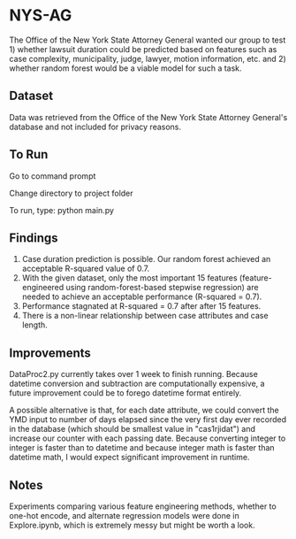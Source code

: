 # NYS-AG
The Office of the New York State Attorney General wanted our group to test 1) whether lawsuit duration could be predicted based on features such as case complexity, municipality, judge, lawyer, motion information, etc. and 2) whether random forest would be a viable model for such a task.

## Dataset
Data was retrieved from the Office of the New York State Attorney General's database and not included for privacy reasons.

## To Run
Go to command prompt

Change directory to project folder

To run, type: python main.py

## Findings
1. Case duration prediction is possible. Our random forest achieved an acceptable R-squared value of 0.7.
2. With the given dataset, only the most important 15 features (feature-engineered using random-forest-based stepwise regression) are needed to achieve an acceptable performance (R-squared = 0.7).
3. Performance stagnated at R-squared = 0.7 after after 15 features.
4. There is a non-linear relationship between case attributes and case length.

## Improvements
DataProc2.py currently takes over 1 week to finish running. Because datetime conversion and subtraction are computationally expensive, a future improvement could be to forego datetime format entirely. 

A possible alternative is that, for each date attribute, we could convert the YMD input to number of days elapsed since the very first day ever recorded in the database (which should be smallest value in "cas1rjidat") and increase our counter with each passing date. Because converting integer to integer is faster than to datetime and because integer math is faster than datetime math, I would expect significant improvement in runtime.

## Notes
Experiments comparing various feature engineering methods, whether to one-hot encode, and alternate regression models were done in Explore.ipynb, which is extremely messy but might be worth a look.
